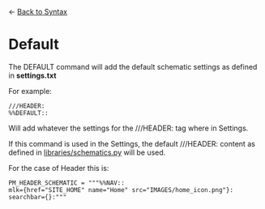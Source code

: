 <- [Back to Syntax](https://github.com/MickyHCorbett/MorfLess/blob/master/syntax/syntax-commands.md)

# Default

The DEFAULT command will add the default schematic settings as defined in **settings.txt**

For example: 

    ///HEADER:
    %%DEFAULT::
    
Will add whatever the settings for the ///HEADER: tag where in Settings. 

If this command is used in the Settings, the default ///HEADER: content as defined in [libraries/schematics.py](https://github.com/MickyHCorbett/MorfLess/blob/master/libraries/morflessLibs/schematics.py) will be used.

For the case of Header this is:

    PM_HEADER_SCHEMATIC = """%%NAV::
    mlk={href="SITE_HOME" name="Home" src="IMAGES/home_icon.png"}:
    searchbar={}:"""
